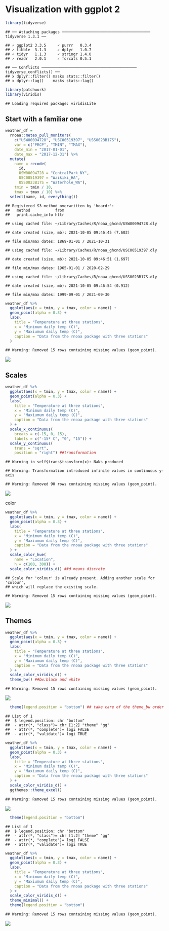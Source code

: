 Visualization with ggplot 2
================

``` r
library(tidyverse)
```

    ## ── Attaching packages ─────────────────────────────────────── tidyverse 1.3.1 ──

    ## ✓ ggplot2 3.3.5     ✓ purrr   0.3.4
    ## ✓ tibble  3.1.3     ✓ dplyr   1.0.7
    ## ✓ tidyr   1.1.3     ✓ stringr 1.4.0
    ## ✓ readr   2.0.1     ✓ forcats 0.5.1

    ## ── Conflicts ────────────────────────────────────────── tidyverse_conflicts() ──
    ## x dplyr::filter() masks stats::filter()
    ## x dplyr::lag()    masks stats::lag()

``` r
library(patchwork)
library(viridis)
```

    ## Loading required package: viridisLite

## Start with a familiar one

``` r
weather_df = 
  rnoaa::meteo_pull_monitors(
    c("USW00094728", "USC00519397", "USS0023B17S"),
    var = c("PRCP", "TMIN", "TMAX"), 
    date_min = "2017-01-01",
    date_max = "2017-12-31") %>%
  mutate(
    name = recode(
      id, 
      USW00094728 = "CentralPark_NY", 
      USC00519397 = "Waikiki_HA",
      USS0023B17S = "Waterhole_WA"),
    tmin = tmin / 10,
    tmax = tmax / 10) %>%
  select(name, id, everything())
```

    ## Registered S3 method overwritten by 'hoardr':
    ##   method           from
    ##   print.cache_info httr

    ## using cached file: ~/Library/Caches/R/noaa_ghcnd/USW00094728.dly

    ## date created (size, mb): 2021-10-05 09:46:45 (7.602)

    ## file min/max dates: 1869-01-01 / 2021-10-31

    ## using cached file: ~/Library/Caches/R/noaa_ghcnd/USC00519397.dly

    ## date created (size, mb): 2021-10-05 09:46:51 (1.697)

    ## file min/max dates: 1965-01-01 / 2020-02-29

    ## using cached file: ~/Library/Caches/R/noaa_ghcnd/USS0023B17S.dly

    ## date created (size, mb): 2021-10-05 09:46:54 (0.912)

    ## file min/max dates: 1999-09-01 / 2021-09-30

``` r
weather_df %>% 
  ggplot(aes(x = tmin, y = tmax, color = name)) +
  geom_point(alpha = 0.3) +
  labs(
    title = "Temperature at three stations",
    x = "Minimum daily temp (C)",
    y = "Maxiumum daily temp (C)",
    caption = "Data from the rnoaa package with three stations"
  )
```

    ## Warning: Removed 15 rows containing missing values (geom_point).

![](viz_with_ggplot2_files/figure-gfm/unnamed-chunk-3-1.png)<!-- -->

## Scales

``` r
weather_df %>% 
  ggplot(aes(x = tmin, y = tmax, color = name)) +
  geom_point(alpha = 0.3) +
  labs(
    title = "Temperature at three stations",
    x = "Minimum daily temp (C)",
    y = "Maxiumum daily temp (C)",
    caption = "Data from the rnoaa package with three stations"
  ) +
  scale_x_continuous(
    breaks = c(-15, 0, 15), 
    labels = c("-15º C", "0", "15")) +
  scale_y_continuous(
    trans = "sqrt",
    position = "right") ##transformation
```

    ## Warning in self$trans$transform(x): NaNs produced

    ## Warning: Transformation introduced infinite values in continuous y-axis

    ## Warning: Removed 90 rows containing missing values (geom_point).

![](viz_with_ggplot2_files/figure-gfm/unnamed-chunk-4-1.png)<!-- -->

color

``` r
weather_df %>% 
  ggplot(aes(x = tmin, y = tmax, color = name)) +
  geom_point(alpha = 0.3) +
  labs(
    title = "Temperature at three stations",
    x = "Minimum daily temp (C)",
    y = "Maxiumum daily temp (C)",
    caption = "Data from the rnoaa package with three stations"
  ) +
  scale_color_hue(
    name = "Location",
    h = c(100, 300)) +
  scale_color_viridis_d() ##d means discrete
```

    ## Scale for 'colour' is already present. Adding another scale for 'colour',
    ## which will replace the existing scale.

    ## Warning: Removed 15 rows containing missing values (geom_point).

![](viz_with_ggplot2_files/figure-gfm/unnamed-chunk-5-1.png)<!-- -->

## Themes

``` r
weather_df %>% 
  ggplot(aes(x = tmin, y = tmax, color = name)) +
  geom_point(alpha = 0.3) +
  labs(
    title = "Temperature at three stations",
    x = "Minimum daily temp (C)",
    y = "Maxiumum daily temp (C)",
    caption = "Data from the rnoaa package with three stations"
  ) +
  scale_color_viridis_d() +
  theme_bw() ##bw:black and white
```

    ## Warning: Removed 15 rows containing missing values (geom_point).

![](viz_with_ggplot2_files/figure-gfm/unnamed-chunk-6-1.png)<!-- -->

``` r
  theme(legend.position = "bottom") ## take care of the theme_bw order
```

    ## List of 1
    ##  $ legend.position: chr "bottom"
    ##  - attr(*, "class")= chr [1:2] "theme" "gg"
    ##  - attr(*, "complete")= logi FALSE
    ##  - attr(*, "validate")= logi TRUE

``` r
weather_df %>% 
  ggplot(aes(x = tmin, y = tmax, color = name)) +
  geom_point(alpha = 0.3) +
  labs(
    title = "Temperature at three stations",
    x = "Minimum daily temp (C)",
    y = "Maxiumum daily temp (C)",
    caption = "Data from the rnoaa package with three stations"
  ) +
  scale_color_viridis_d() +
  ggthemes::theme_excel()
```

    ## Warning: Removed 15 rows containing missing values (geom_point).

![](viz_with_ggplot2_files/figure-gfm/unnamed-chunk-7-1.png)<!-- -->

``` r
  theme(legend.position = "bottom")
```

    ## List of 1
    ##  $ legend.position: chr "bottom"
    ##  - attr(*, "class")= chr [1:2] "theme" "gg"
    ##  - attr(*, "complete")= logi FALSE
    ##  - attr(*, "validate")= logi TRUE

``` r
weather_df %>% 
  ggplot(aes(x = tmin, y = tmax, color = name)) +
  geom_point(alpha = 0.3) +
  labs(
    title = "Temperature at three stations",
    x = "Minimum daily temp (C)",
    y = "Maxiumum daily temp (C)",
    caption = "Data from the rnoaa package with three stations"
  ) +
  scale_color_viridis_d() +
  theme_minimal() +
  theme(legend.position = "bottom")
```

    ## Warning: Removed 15 rows containing missing values (geom_point).

![](viz_with_ggplot2_files/figure-gfm/unnamed-chunk-8-1.png)<!-- -->
